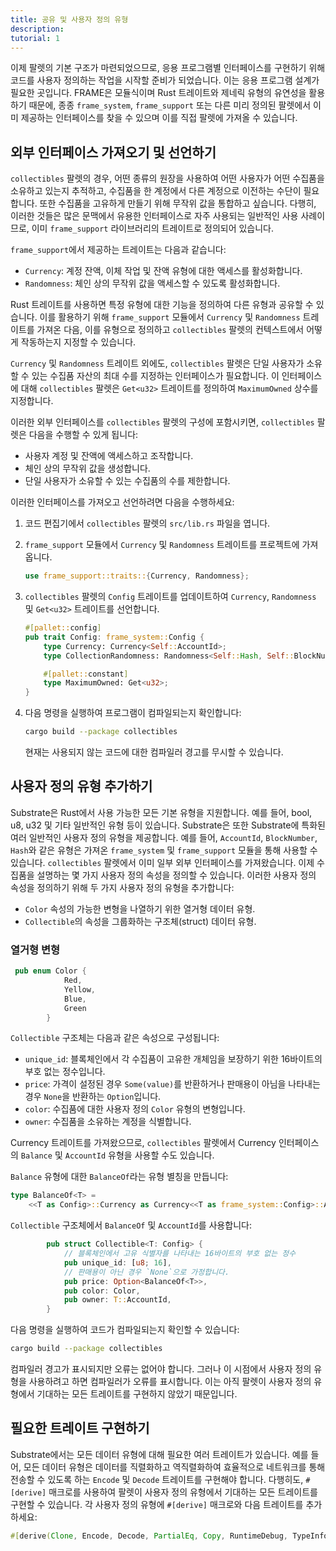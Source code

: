 ```yaml
---
title: 공유 및 사용자 정의 유형
description:
tutorial: 1
---
```


이제 팔렛의 기본 구조가 마련되었으므로, 응용 프로그램별 인터페이스를 구현하기 위해 코드를 사용자 정의하는 작업을 시작할 준비가 되었습니다. 이는 응용 프로그램 설계가 필요한 곳입니다.
FRAME은 모듈식이며 Rust 트레이트와 제네릭 유형의 유연성을 활용하기 때문에, 종종 `frame_system`, `frame_support` 또는 다른 미리 정의된 팔렛에서 이미 제공하는 인터페이스를 찾을 수 있으며 이를 직접 팔렛에 가져올 수 있습니다.

## 외부 인터페이스 가져오기 및 선언하기

`collectibles` 팔렛의 경우, 어떤 종류의 원장을 사용하여 어떤 사용자가 어떤 수집품을 소유하고 있는지 추적하고, 수집품을 한 계정에서 다른 계정으로 이전하는 수단이 필요합니다.
또한 수집품을 고유하게 만들기 위해 무작위 값을 통합하고 싶습니다. 다행히, 이러한 것들은 많은 문맥에서 유용한 인터페이스로 자주 사용되는 일반적인 사용 사례이므로, 이미 `frame_support` 라이브러리의 트레이트로 정의되어 있습니다.

`frame_support`에서 제공하는 트레이트는 다음과 같습니다:

- `Currency`: 계정 잔액, 이체 작업 및 잔액 유형에 대한 액세스를 활성화합니다.
- `Randomness`: 체인 상의 무작위 값을 액세스할 수 있도록 활성화합니다.

Rust 트레이트를 사용하면 특정 유형에 대한 기능을 정의하여 다른 유형과 공유할 수 있습니다.
이를 활용하기 위해 `frame_support` 모듈에서 `Currency` 및 `Randomness` 트레이트를 가져온 다음, 이를 유형으로 정의하고 `collectibles` 팔렛의 컨텍스트에서 어떻게 작동하는지 지정할 수 있습니다.

`Currency` 및 `Randomness` 트레이트 외에도, `collectibles` 팔렛은 단일 사용자가 소유할 수 있는 수집품 자산의 최대 수를 지정하는 인터페이스가 필요합니다.
이 인터페이스에 대해 `collectibles` 팔렛은 `Get<u32>` 트레이트를 정의하여 `MaximumOwned` 상수를 지정합니다.

이러한 외부 인터페이스를 `collectibles` 팔렛의 구성에 포함시키면, `collectibles` 팔렛은 다음을 수행할 수 있게 됩니다:

- 사용자 계정 및 잔액에 액세스하고 조작합니다.
- 체인 상의 무작위 값을 생성합니다.
- 단일 사용자가 소유할 수 있는 수집품의 수를 제한합니다.

이러한 인터페이스를 가져오고 선언하려면 다음을 수행하세요:

1. 코드 편집기에서 `collectibles` 팔렛의 `src/lib.rs` 파일을 엽니다.

2. `frame_support` 모듈에서 `Currency` 및 `Randomness` 트레이트를 프로젝트에 가져옵니다.

    ```rust
    use frame_support::traits::{Currency, Randomness};
    ```

3. `collectibles` 팔렛의 `Config` 트레이트를 업데이트하여 `Currency`, `Randomness` 및 `Get<u32>` 트레이트를 선언합니다.

    ```rust
    #[pallet::config]
    pub trait Config: frame_system::Config {
        type Currency: Currency<Self::AccountId>;
        type CollectionRandomness: Randomness<Self::Hash, Self::BlockNumber>;

        #[pallet::constant]
        type MaximumOwned: Get<u32>;
    }
    ```
   
4. 다음 명령을 실행하여 프로그램이 컴파일되는지 확인합니다:
   
   ```bash
   cargo build --package collectibles
   ```
   
   현재는 사용되지 않는 코드에 대한 컴파일러 경고를 무시할 수 있습니다.

## 사용자 정의 유형 추가하기

Substrate은 Rust에서 사용 가능한 모든 기본 유형을 지원합니다. 예를 들어, bool, u8, u32 및 기타 일반적인 유형 등이 있습니다.
Substrate은 또한 Substrate에 특화된 여러 일반적인 사용자 정의 유형을 제공합니다. 예를 들어, `AccountId`, `BlockNumber`, `Hash`와 같은 유형은 가져온 `frame_system` 및 `frame_support` 모듈을 통해 사용할 수 있습니다.
`collectibles` 팔렛에서 이미 일부 외부 인터페이스를 가져왔습니다.
이제 수집품을 설명하는 몇 가지 사용자 정의 속성을 정의할 수 있습니다.
이러한 사용자 정의 속성을 정의하기 위해 두 가지 사용자 정의 유형을 추가합니다:

- `Color` 속성의 가능한 변형을 나열하기 위한 열거형 데이터 유형.
- `Collectible`의 속성을 그룹화하는 구조체(struct) 데이터 유형.

### 열거형 변형

```rust
 pub enum Color {
            Red,
            Yellow,
            Blue,
            Green
        }
```

`Collectible` 구조체는 다음과 같은 속성으로 구성됩니다:

- `unique_id`: 블록체인에서 각 수집품이 고유한 개체임을 보장하기 위한 16바이트의 부호 없는 정수입니다.
- `price`: 가격이 설정된 경우 `Some(value)`를 반환하거나 판매용이 아님을 나타내는 경우 `None`을 반환하는 `Option`입니다.
- `color`: 수집품에 대한 사용자 정의 `Color` 유형의 변형입니다.
- `owner`: 수집품을 소유하는 계정을 식별합니다.

Currency 트레이트를 가져왔으므로, `collectibles` 팔렛에서 Currency 인터페이스의 `Balance` 및 `AccountId` 유형을 사용할 수도 있습니다.

`Balance` 유형에 대한 `BalanceOf`라는 유형 별칭을 만듭니다:

```rust
type BalanceOf<T> =
	<<T as Config>::Currency as Currency<<T as frame_system::Config>::AccountId>>::Balance;
```

`Collectible` 구조체에서 `BalanceOf` 및 `AccountId`를 사용합니다:

```rust
        pub struct Collectible<T: Config> {
            // 블록체인에서 고유 식별자를 나타내는 16바이트의 부호 없는 정수
            pub unique_id: [u8; 16],
            // 판매용이 아닌 경우 `None`으로 가정합니다.
            pub price: Option<BalanceOf<T>>,
            pub color: Color,
            pub owner: T::AccountId,
        }
```

다음 명령을 실행하여 코드가 컴파일되는지 확인할 수 있습니다:
   
```bash
cargo build --package collectibles
```

컴파일러 경고가 표시되지만 오류는 없어야 합니다.
그러나 이 시점에서 사용자 정의 유형을 사용하려고 하면 컴파일러가 오류를 표시합니다.
이는 아직 팔렛이 사용자 정의 유형에서 기대하는 모든 트레이트를 구현하지 않았기 때문입니다.

## 필요한 트레이트 구현하기

Substrate에서는 모든 데이터 유형에 대해 필요한 여러 트레이트가 있습니다.
예를 들어, 모든 데이터 유형은 데이터를 직렬화하고 역직렬화하여 효율적으로 네트워크를 통해 전송할 수 있도록 하는 `Encode` 및 `Decode` 트레이트를 구현해야 합니다.
다행히도, `#[derive]` 매크로를 사용하여 팔렛이 사용자 정의 유형에서 기대하는 모든 트레이트를 구현할 수 있습니다.
각 사용자 정의 유형에 `#[derive]` 매크로와 다음 트레이트를 추가하세요:

```rust
#[derive(Clone, Encode, Decode, PartialEq, Copy, RuntimeDebug, TypeInfo, MaxEncodedLen)]
```